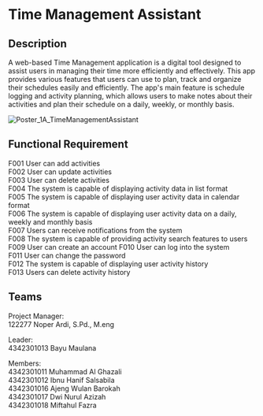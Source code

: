 # Time Management Assistant

## Description

A web-based Time Management application is a digital tool designed to assist users in managing their time more efficiently and effectively. This app provides various features that users can use to plan, track and organize their schedules easily and efficiently. The app's main feature is schedule logging and activity planning, which allows users to make notes about their activities and plan their schedule on a daily, weekly, or monthly basis.

![Poster_1A_TimeManagementAssistant](https://github.com/bayufransdo/chrono-landing-page/assets/77946987/2658ba3a-c8ab-4075-99fd-5febc66704f8)


## Functional Requirement

F001 User can add activities  
F002 User can update activities  
F003 User can delete activities  
F004 The system is capable of displaying activity data in list format  
F005 The system is capable of displaying user activity data in calendar format  
F006 The system is capable of displaying user activity data on a daily, weekly and monthly basis  
F007 Users can receive notifications from the system  
F008 The system is capable of providing activity search features to users  
F009 User can create an account F010 User can log into the system  
F011 User can change the password  
F012 The system is capable of displaying user activity history  
F013 Users can delete activity history

## Teams

Project Manager:  
122277  Noper Ardi, S.Pd., M.eng

Leader:  
4342301013   Bayu Maulana  

Members:  
4342301011   Muhammad Al Ghazali  
4342301012   Ibnu Hanif Salsabila  
4342301016   Ajeng Wulan Barokah  
4342301017   Dwi Nurul Azizah  
4342301018   Miftahul Fazra
